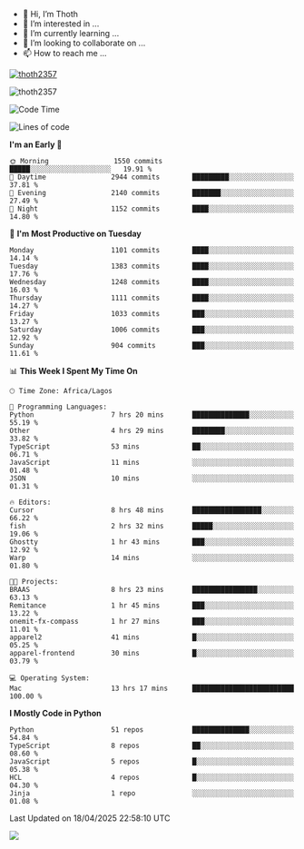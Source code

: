 <!---
thoth2357/thoth2357 is a ✨ special ✨ repository because its `README.md` (this file) appears on your GitHub profile.
You can click the Preview link to take a look at your changes.
--->

- 👋 Hi, I’m Thoth
- 👀 I’m interested in ...
- 🌱 I’m currently learning ...
- 💞️ I’m looking to collaborate on ...
- 📫 How to reach me ...


<p align="left"> <a href="https://github.com/ryo-ma/github-profile-trophy"><img src="https://github-profile-trophy.vercel.app/?username=thoth2357&theme=gruvbox&no-bg=true&no-frame=false&title=MultiLanguage,Commits,Repositories,Stars,Followers,PullRequest,Reviews,Issues" alt="thoth2357" /></a> </p>

<p align="left"> <img src="https://komarev.com/ghpvc/?username=thoth2357&label=Profile%20views&color=0e75b6&style=flat" alt="thoth2357" /> </p>

<!--START_SECTION:waka-->
![Code Time](http://img.shields.io/badge/Code%20Time-3%2C376%20hrs%2058%20mins-blue)

![Lines of code](https://img.shields.io/badge/From%20Hello%20World%20I%27ve%20Written-30.9%20million%20lines%20of%20code-blue)

**I'm an Early 🐤** 

```text
🌞 Morning                1550 commits        █████░░░░░░░░░░░░░░░░░░░░   19.91 % 
🌆 Daytime                2944 commits        █████████░░░░░░░░░░░░░░░░   37.81 % 
🌃 Evening                2140 commits        ███████░░░░░░░░░░░░░░░░░░   27.49 % 
🌙 Night                  1152 commits        ████░░░░░░░░░░░░░░░░░░░░░   14.80 % 
```
📅 **I'm Most Productive on Tuesday** 

```text
Monday                   1101 commits        ████░░░░░░░░░░░░░░░░░░░░░   14.14 % 
Tuesday                  1383 commits        ████░░░░░░░░░░░░░░░░░░░░░   17.76 % 
Wednesday                1248 commits        ████░░░░░░░░░░░░░░░░░░░░░   16.03 % 
Thursday                 1111 commits        ████░░░░░░░░░░░░░░░░░░░░░   14.27 % 
Friday                   1033 commits        ███░░░░░░░░░░░░░░░░░░░░░░   13.27 % 
Saturday                 1006 commits        ███░░░░░░░░░░░░░░░░░░░░░░   12.92 % 
Sunday                   904 commits         ███░░░░░░░░░░░░░░░░░░░░░░   11.61 % 
```


📊 **This Week I Spent My Time On** 

```text
🕑︎ Time Zone: Africa/Lagos

💬 Programming Languages: 
Python                   7 hrs 20 mins       ██████████████░░░░░░░░░░░   55.19 % 
Other                    4 hrs 29 mins       ████████░░░░░░░░░░░░░░░░░   33.82 % 
TypeScript               53 mins             ██░░░░░░░░░░░░░░░░░░░░░░░   06.71 % 
JavaScript               11 mins             ░░░░░░░░░░░░░░░░░░░░░░░░░   01.48 % 
JSON                     10 mins             ░░░░░░░░░░░░░░░░░░░░░░░░░   01.31 % 

🔥 Editors: 
Cursor                   8 hrs 48 mins       █████████████████░░░░░░░░   66.22 % 
fish                     2 hrs 32 mins       █████░░░░░░░░░░░░░░░░░░░░   19.06 % 
Ghostty                  1 hr 43 mins        ███░░░░░░░░░░░░░░░░░░░░░░   12.92 % 
Warp                     14 mins             ░░░░░░░░░░░░░░░░░░░░░░░░░   01.80 % 

🐱‍💻 Projects: 
BRAAS                    8 hrs 23 mins       ████████████████░░░░░░░░░   63.13 % 
Remitance                1 hr 45 mins        ███░░░░░░░░░░░░░░░░░░░░░░   13.22 % 
onemit-fx-compass        1 hr 27 mins        ███░░░░░░░░░░░░░░░░░░░░░░   11.01 % 
apparel2                 41 mins             █░░░░░░░░░░░░░░░░░░░░░░░░   05.25 % 
apparel-frontend         30 mins             █░░░░░░░░░░░░░░░░░░░░░░░░   03.79 % 

💻 Operating System: 
Mac                      13 hrs 17 mins      █████████████████████████   100.00 % 
```

**I Mostly Code in Python** 

```text
Python                   51 repos            ██████████████░░░░░░░░░░░   54.84 % 
TypeScript               8 repos             ██░░░░░░░░░░░░░░░░░░░░░░░   08.60 % 
JavaScript               5 repos             █░░░░░░░░░░░░░░░░░░░░░░░░   05.38 % 
HCL                      4 repos             █░░░░░░░░░░░░░░░░░░░░░░░░   04.30 % 
Jinja                    1 repo              ░░░░░░░░░░░░░░░░░░░░░░░░░   01.08 % 
```




 Last Updated on 18/04/2025 22:58:10 UTC
<!--END_SECTION:waka-->
<!--![](http://github-profile-summary-cards.vercel.app/api/cards/profile-details?username=thoth2357&theme=2077)

![](http://github-profile-summary-cards.vercel.app/api/cards/stats?username=thoth2357&theme=2077)![](http://github-profile-summary-cards.vercel.app/api/cards/productive-time?username=thoth2357&theme=2077&utcOffset=8) -->
<img src="https://t.bkit.co/w_6789c39040b80.gif" />
